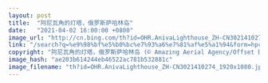 ```yaml
---
layout: post
title:  "阿尼瓦角的灯塔，俄罗斯萨哈林岛"
date:   "2021-04-02 16:00:00 +0800"
image_url: "http://cn.bing.com/th?id=OHR.AnivaLighthouse_ZH-CN3021410274_1920x1080.jpg&rf=LaDigue_1920x1080.jpg&pid=hp"
link: "/search?q=%e9%98%bf%e5%b0%bc%e7%93%a6%e7%81%af%e5%a1%94&form=hpcapt&mkt=zh-cn"
copyright: "阿尼瓦角的灯塔，俄罗斯萨哈林岛 (© Amazing Aerial Agency/Offset by Shutterstock)"
image_hash: "ae203b614244eb46522ac781b532881c"
image_filename: "th?id=OHR.AnivaLighthouse_ZH-CN3021410274_1920x1080.jpg&rf=LaDigue_1920x1080.jpg&pid=hp"
---
```

